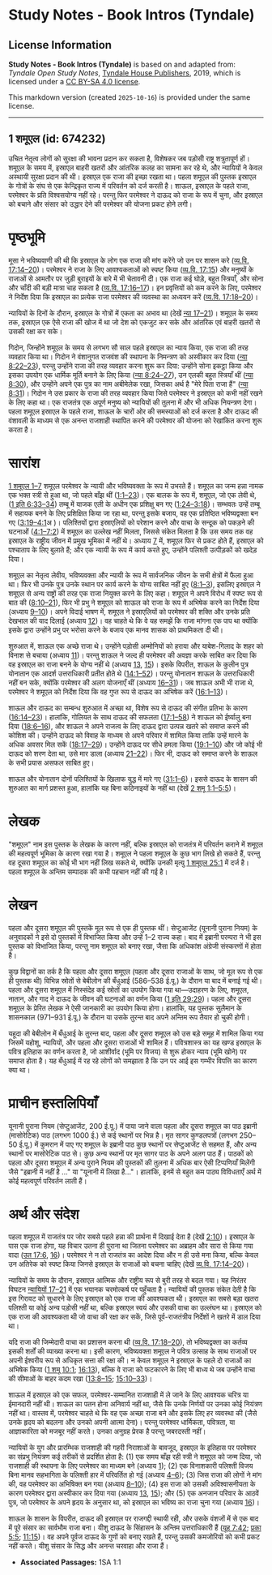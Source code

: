 # Study Notes - Book Intros (Tyndale)

## License Information

**Study Notes - Book Intros (Tyndale)** is based on and adapted from: _Tyndale Open Study Notes_, [Tyndale House Publishers](https://tyndaleopenresources.com/), 2019, which is licensed under a [CC BY-SA 4.0 license](https://creativecommons.org/licenses/by-sa/4.0/legalcode.en).

This markdown version (created `2025-10-16`) is provided under the same license.



--------------------------------

## 1 शमूएल (id: 674232)

उचित नेतृत्व लोगों को सुरक्षा की भावना प्रदान कर सकता है, विशेषकर जब पड़ोसी राष्ट्र शत्रुतापूर्ण हों। शमूएल के समय में, इस्राएल बाहरी खतरों और आंतरिक कलह का सामना कर रहे थे, और न्यायियों ने केवल अस्थायी सुरक्षा प्रदान की थी। इस्राएल एक राजा की इच्छा रखता था। पहला शमूएल की पुस्तक इस्राएल के गोत्रों के संघ से एक केन्द्रिकृत राज्य में परिवर्तन को दर्ज करती है। शाऊल, इस्राएल के पहले राजा, परमेश्वर के प्रति विश्वसयोग्य नहीं रहे। परन्तु फिर परमेश्वर ने दाऊद को राजा के रूप में चुना, और इस्राएल को बचाने और संसार को उद्धार देने की परमेश्वर की योजना प्रकट होने लगी।

पृष्ठभूमि
=========

मूसा ने भविष्यवाणी की थी कि इस्राएल के लोग एक राजा की मांग करेंगे जो उन पर शासन करे ([व्य.वि. 17:14–20](https://ref.ly/Deut17:14-Deut17:20))। परमेश्वर ने राजा के लिए आवश्यकताओं को स्पष्ट किया ([व्य.वि. 17:15](https://ref.ly/Deut17:15)) और मनुष्यों के राजाओं से आमतौर पर जुड़ी बुराइयों के बारे में भी चेतावनी दी। एक राजा कई घोड़े, बहुत स्त्रियाँ, और सोना और चाँदी की बड़ी मात्रा चाह सकता है ([व्य.वि. 17:16–17](https://ref.ly/Deut17:16-Deut17:17))। इन प्रवृत्तियों को कम करने के लिए, परमेश्वर ने निर्देश दिया कि इस्राएल का प्रत्येक राजा परमेश्वर की व्यवस्था का अध्ययन करें ([व्य.वि. 17:18–20](https://ref.ly/Deut17:18-Deut17:20))।

न्यायियों के दिनों के दौरान, इस्राएल के गोत्रों में एकता का अभाव था (देखें [न्या 17–21](https://ref.ly/Judg17:1-Judg21:25))। शमूएल के समय तक, इस्राएल एक ऐसे राजा की खोज में था जो देश को एकजुट कर सके और आंतरिक एवं बाहरी खतरों से उसकी रक्षा कर सके।

गिदोन, जिन्होंने शमूएल के समय से लगभग सौ साल पहले इस्राएल का न्याय किया, एक राजा की तरह व्यवहार किया था। गिदोन ने वंशानुगत राजवंश की स्थापना के निमन्त्रण को अस्वीकार कर दिया ([न्या 8:22–23](https://ref.ly/Judg8:22-Judg8:23)), परन्तु उन्होंने राजा की तरह व्यवहार करना शुरू कर दिया: उन्होंने सोना इकट्ठा किया और इसका उपयोग एक धार्मिक मूर्ति बनाने के लिए किया ([न्या 8:24–27](https://ref.ly/Judg8:24-Judg8:27)), उन एलकी बहुत स्त्रियाँ थीं ([न्या 8:30](https://ref.ly/Judg8:30)), और उन्होंने अपने एक पुत्र का नाम अबीमेलेक रखा, जिसका अर्थ है "मेरे पिता राजा हैं" ([न्या 8:31](https://ref.ly/Judg8:31))। गिदोन ने उस प्रकार के राजा की तरह व्यवहार किया जिसे परमेश्वर ने इस्राएल को कभी नहीं रखने के लिए कहा था। एक राजतंत्र एक अपूर्ण मनुष्य को न्यायियों की तुलना में और भी अधिक नियन्त्रण देगा। पहला शमूएल इस्राएल के पहले राजा, शाऊल के चारों ओर की समस्याओं को दर्ज करता है और दाऊद की वंशावली के माध्यम से एक अनन्त राजशाही स्थापित करने की परमेश्वर की योजना को रेखांकित करना शुरू करता है।

सारांश
======

[1 शमूएल 1–7](https://ref.ly/1Sam1:1-1Sam7:17) शमूएल परमेश्वर के न्यायी और भविष्यवक्ता के रूप में उभरते हैं। शमूएल का जन्म हन्ना नामक एक भक्त स्त्री से हुआ था, जो पहले बाँझ थीं ([1:1–23](https://ref.ly/1Sam1:1-1Sam1:23))। एक बालक के रूप में, शमूएल, जो एक लेवी थे, ([1 इति 6:33–34](https://ref.ly/1Chr6:33-1Chr6:34)) तम्बू में याजक एली के अधीन एक प्रशिक्षु बन गए ([1:24–3:18](https://ref.ly/1Sam1:24-1Sam3:18))। सम्भवतः उन्हें तम्बू में सहायक बनने के लिए प्रशिक्षित किया जा रहा था, परन्तु इसके बजाय, वह एक प्रतिष्ठित भविष्यद्वक्ता बन गए ([3:19–4:1](https://ref.ly/1Sam3:19-1Sam4:1)अ )। पलिश्तियों द्वारा इस्राएलियों को परेशान करने और वाचा के सन्दूक को पकड़ने की घटनाओं ([4:1–7:2](https://ref.ly/1Sam4:1-1Sam7:2)) में शमूएल का उल्लेख नहीं मिलता, जिससे संकेत मिलता है कि उस समय तक वह इस्राएल के राष्ट्रीय जीवन में प्रमुख भूमिका में नहीं थे। अध्याय [7](https://ref.ly/1Sam7:1-1Sam7:17) में, शमूएल फिर से प्रकट होते हैं, इस्राएल को पश्चाताप के लिए बुलाते हैं; और एक न्यायी के रूप में कार्य करते हुए, उन्होंने पलिश्ती उत्पीड़कों को खदेड़ दिया।

शमूएल का नेतृत्व लेवीय, भविष्यवक्ता और न्यायी के रूप में सार्वजनिक जीवन के सभी क्षेत्रों में फैला हुआ था। फिर भी उनके पुत्र उनके स्थान पर कार्य करने के योग्य साबित नहीं हुए ([8:1–3](https://ref.ly/1Sam8:1-1Sam8:3)), इसलिए इस्राएल ने शमूएल से अन्य राष्ट्रों की तरह एक राजा नियुक्त करने के लिए कहा। शमूएल ने अपने विरोध में स्पष्ट रूप से बात की ([8:10–21](https://ref.ly/1Sam8:10-1Sam8:21)), फिर भी प्रभु ने शमूएल को शाऊल को राजा के रूप में अभिषेक करने का निर्देश दिया (अध्याय [9–10](https://ref.ly/1Sam9:1-1Sam10:27))। अपने विदाई भाषण में, शमूएल ने इस्राएलियों को परमेश्वर की शक्ति और उनके प्रति देखभाल की याद दिलाई (अध्याय [12](https://ref.ly/1Sam12:1-1Sam12:25))। वह चाहते थे कि वे यह समझें कि राजा मांगना एक पाप था क्योंकि इसके द्वारा उन्होंने प्रभु पर भरोसा करने के बजाय एक मानव शासक को प्राथमिकता दी थी।

शुरुआत में, शाऊल एक अच्छे राजा थे। उन्होंने पड़ोसी अम्मोनियों को हराया और याबेश\-गिलाद के शहर को विनाश से बचाया (अध्याय [11](https://ref.ly/1Sam11:1-1Sam11:15))। परन्तु शाऊल ने जल्द ही परमेश्वर की अवज्ञा करके साबित कर दिया कि वह इस्राएल का राजा बनने के योग्य नहीं थे (अध्याय [13](https://ref.ly/1Sam13:1-1Sam13:23), [15](https://ref.ly/1Sam15:1-1Sam15:35))। इसके विपरीत, शाऊल के कुलीन पुत्र योनातान एक आदर्श उत्तराधिकारी प्रतीत होते थे ([14:1–52](https://ref.ly/1Sam14:1-1Sam14:52))। परन्तु योनातान शाऊल के उत्तराधिकारी नहीं बन सके, क्योंकि परमेश्वर की अलग योजनाएँ थीं (अध्याय [16–31](https://ref.ly/1Sam16:1-1Sam31:13))। जब शाऊल अभी भी राजा थे, परमेश्वर ने शमूएल को निर्देश दिया कि वह गुप्त रूप से दाऊद का अभिषेक करें ([16:1–13](https://ref.ly/1Sam16:1-1Sam16:13))।

शाऊल और दाऊद का सम्बन्ध शुरुआत में अच्छा था, विशेष रूप से दाऊद की संगीत प्रतिभा के कारण ([16:14–23](https://ref.ly/1Sam16:14-1Sam16:23))। हालांकि, गोलियत के साथ दाऊद की सफलता ([17:1–58](https://ref.ly/1Sam17:1-1Sam17:58)) ने शाऊल को ईर्ष्यालु बना दिया ([18:6–16](https://ref.ly/1Sam18:6-1Sam18:16)), और शाऊल ने अपने राजत्व के लिए दाऊद द्वारा उत्पन्न खतरे को समाप्त करने की कोशिश की। उन्होंने दाऊद को विवाह के माध्यम से अपने परिवार में शामिल किया ताकि उन्हें मारने के अधिक अवसर मिल सकें ([18:17–29](https://ref.ly/1Sam18:17-1Sam18:29))। उन्होंने दाऊद पर सीधे हमला किया ([19:1–10](https://ref.ly/1Sam19:1-1Sam19:10)) और जो कोई भी दाऊद को शरण देता था, उसे मार डाला (अध्याय [21–22](https://ref.ly/1Sam21:1-1Sam22:23))। फिर भी, दाऊद को समाप्त करने के शाऊल के सभी प्रयास असफल साबित हुए।

शाऊल और योनातान दोनों पलिश्तियों के खिलाफ युद्ध में मारे गए ([31:1–6](https://ref.ly/1Sam31:1-1Sam31:6))। इससे दाऊद के शासन की शुरुआत का मार्ग प्रशस्त हुआ, हालांकि यह बिना कठिनाइयों के नहीं था (देखें [2 शमू 1:1–5:5](https://ref.ly/2Sam1:1-2Sam5:5))।

लेखक
====

"शमूएल" नाम इस पुस्तक के लेखक के कारण नहीं, बल्कि इस्राएल को राजतंत्र में परिवर्तन कराने में शमूएल की महत्वपूर्ण भूमिका के कारण रखा गया है। शमूएल ने पहला शमूएल के कुछ भाग लिखे हो सकते हैं, परन्तु वह दूसरा शमूएल का कोई भी भाग नहीं लिख सकते थे, क्योंकि उनकी मृत्यु [1 शमूएल 25:1](https://ref.ly/1Sam25:1) में दर्ज है। पहला शमूएल के अन्तिम सम्पादक की कभी पहचान नहीं की गई है।

लेखन
====

पहला और दूसरा शमूएल की पुस्तकें मूल रूप से एक ही पुस्तक थीं। सेप्टुआजेंट (यूनानी पुराना नियम) के अनुवादकों ने इसे दो पुस्तकों में विभाजित किया और उन्हें 1–2 राज्य कहा। बाद में इब्रानी परम्परा ने भी इस पुस्तक को विभाजित किया, परन्तु नाम शमूएल को बनाए रखा, जैसा कि अधिकांश अंग्रेजी संस्करणों में होता है।

कुछ विद्वानों का तर्क है कि पहला और दूसरा शमूएल (पहला और दूसरा राजाओं के साथ, जो मूल रूप से एक ही पुस्तक थी) विभिन्न स्रोतों से बेबीलोन की बँधुआई (586–538 ई.पू.) के दौरान या बाद में बनाई गई थी। पहला और दूसरा शमूएल में निस्संदेह कई स्रोतों का उपयोग किया गया था—उदाहरण के लिए, शमूएल, नातान, और गाद ने दाऊद के जीवन की घटनाओं का वर्णन किया ([1 इति 29:29](https://ref.ly/1Chr29:29))। पहला और दूसरा शमूएल के प्रेरित लेखक ने ऐसी जानकारी का उपयोग किया होगा। हालांकि, यह पुस्तक सुलैमान के शासनकाल (971–931 ई.पू.) के दौरान या उसके तुरन्त बाद अपने अन्तिम रूप तैयार हो चुकी होगी।

यहूदा की बेबीलोन में बँधुआई के तुरन्त बाद, पहला और दूसरा शमूएल को उस बड़े समूह में शामिल किया गया जिसमें यहोशू, न्यायियों, और पहला और दूसरा राजाओं भी शामिल हैं। पवित्रशास्त्र का यह खण्ड इस्राएल के पवित्र इतिहास का वर्णन करता है, जो आशीर्वाद (भूमि पर विजय) से शुरू होकर न्याय (भूमि खोने) पर समाप्त होता है। यह बँधुआई में रह रहे लोगों को समझाता है कि उन पर आई इस गम्भीर विपत्ति का कारण क्या था।

प्राचीन हस्तलिपियाँ
===================

यूनानी पुराना नियम (सेप्टुआजेंट, 200 ई.पू.) में पाया जाने वाला पहला और दूसरा शमूएल का पाठ इब्रानी (मासोरेटिक) पाठ (लगभग 1000 ई.) से कई स्थानों पर भिन्न है। मृत सागर कुण्डलपत्रों (लगभग 250–50 ई.पू.) में कुमरान में पाए गए शमूएल के इब्रानी पाठ कुछ स्थानों पर सेप्टुआजेंट से सहमत हैं, और अन्य स्थानों पर मासोरेटिक पाठ से। कुछ अन्य स्थानों पर मृत सागर पाठ के अपने अलग पाठ हैं। पाठकों को पहला और दूसरा शमूएल में अन्य पुराने नियम की पुस्तकों की तुलना में अधिक बार ऐसी टिप्पणियाँ मिलेंगी जैसे "इब्रानी में नहीं है ..." या "यूनानी में लिखा है..."। हालांकि, इनमें से बहुत कम पाठ्य विविधताएँ अर्थ में कोई महत्वपूर्ण परिवर्तन लाती हैं।

अर्थ और संदेश
=============

पहला शमूएल में राजतंत्र पर जोर सबसे पहले हन्ना की प्रार्थना में दिखाई देता है (देखें [2:10](https://ref.ly/1Sam2:10))। इस्राएल के पास एक राजा होगा, यह विचार उतना ही पुराना था जितना परमेश्वर का अब्राहम और सारा से किया गया वादा ([उत 17:6](https://ref.ly/Gen17:6), [16](https://ref.ly/Gen17:16))। परमेश्वर ने न तो राजतंत्र का आदेश दिया और न ही उसे मना किया, बल्कि केवल उन अतिरेक को स्पष्ट किया जिनसे इस्राएल के राजाओं को बचना चाहिए (देखें [व्य.वि. 17:14–20](https://ref.ly/Deut17:14-Deut17:20))।

न्यायियों के समय के दौरान, इस्राएल आत्मिक और राष्ट्रीय रूप से बुरी तरह से बदल गया। यह निरंतर विघटन [न्यायियों 17–21](https://ref.ly/Judg17:1-Judg21:25) में एक भयानक चरमोत्कर्ष पर पहुँचता है। न्यायियों की पुस्तक संकेत देती है कि इस गिरावट को सुधारने के लिए इस्राएल को एक राजा की आवश्यकता थी। इस्राएल का सबसे बड़ा खतरा पलिश्ती या कोई अन्य पड़ोसी नहीं था, बल्कि इस्राएल स्वयं और उसकी वाचा का उल्लंघन था। इस्राएल को एक राजा की आवश्यकता थी जो वाचा की रक्षा कर सकें, जिसे पूर्व\-राजतंत्रीय निर्देशों ने खतरे में डाल दिया था।

यदि राजा की जिम्मेदारी वाचा का प्रशासन करना थी ([व्य.वि. 17:18–20](https://ref.ly/Deut17:18-Deut17:20)), तो भविष्यद्वक्ता का कर्तव्य इसकी शर्तों की व्याख्या करना था। इसी कारण, भविष्यवक्ता शमूएल ने पवित्र उत्साह के साथ राजाओं पर अपनी ईश्वरीय रूप से अधिकृत सत्ता की रक्षा की। न केवल शमूएल ने इस्राएल के पहले दो राजाओं का अभिषेक किया ([1 शमू 10:1](https://ref.ly/1Sam10:1); [16:13](https://ref.ly/1Sam16:13)), बल्कि वे राजा को फटकारने के लिए भी बाध्य थे जब उन्होंने वाचा की सीमाओं के बाहर कदम रखा ([13:8–15](https://ref.ly/1Sam13:8-1Sam13:15); [15:10–33](https://ref.ly/1Sam15:10-1Sam15:33))।

शाऊल में इस्राएल को एक सफल, परमेश्वर\-सम्मानित राजशाही में ले जाने के लिए आवश्यक चरित्र या ईमानदारी नहीं थी। शाऊल का पतन होना अनिवार्य नहीं था, जैसे कि उनके निर्णयों पर उनका कोई नियंत्रण नहीं था। वास्तव में, परमेश्वर चाहते थे कि वह एक अच्छा राजा बने और इसके लिए हर व्यवस्था की (जैसे उनके हृदय को बदलना और उनको अपनी आत्मा देना)। परन्तु परमेश्वर धार्मिकता, पवित्रता, या आज्ञाकारिता को मजबूर नहीं करते। उनका अनुग्रह प्रेरक है परन्तु जबरदस्ती नहीं।

न्यायियों के युग और प्रारम्भिक राजशाही की गहरी निराशाओं के बावजूद, इस्राएल के इतिहास पर परमेश्वर का संप्रभु नियंत्रण कई तरीकों से प्रदर्शित होता है: (1\) एक समय बाँझ रही स्त्री ने शमूएल को जन्म दिया, जो राजशाही की स्थापना के लिए परमेश्वर का माध्यम बने (अध्याय [1](https://ref.ly/1Sam1:1-1Sam1:28)); (2\) एक विनाशकारी पलिश्ती विजय बिना मानव सहभागिता के पलिश्ती हार में परिवर्तित हो गई (अध्याय [4–6](https://ref.ly/1Sam4:1-1Sam6:21)); (3\) जिस राजा की लोगों ने मांग की, वह परमेश्वर का अभिषिक्त बन गया (अध्याय [8–10](https://ref.ly/1Sam8:1-1Sam10:27)); (4\) इस राजा को उसकी अविश्वासनीयता के कारण परमेश्वर द्वारा अस्वीकार कर दिया गया (अध्याय [13](https://ref.ly/1Sam13:1-1Sam13:23), [15](https://ref.ly/1Sam15:1-1Sam15:35)); और (5\) एक अनजान परिवार के आठवें पुत्र, जो परमेश्वर के अपने हृदय के अनुसार था, को इस्राएल का भविष्य का राजा चुना गया (अध्याय [16](https://ref.ly/1Sam16:1-1Sam16:23))।

शाऊल के शासन के विपरीत, दाऊद की इस्राएल पर राजगद्दी स्थायी रही, और उसके वंशजों में से एक बाद में पूरे संसार का सार्वभौम राजा बना। यीशु दाऊद के सिंहासन के अन्तिम उत्तराधिकारी हैं ([यूह 7:42](https://ref.ly/John7:42); [प्रका 5:5](https://ref.ly/Rev5:5); [11:15](https://ref.ly/Rev11:15))। वह अपने पूर्वज दाऊद के गुणों को बनाए रखते हैं, परन्तु उसकी कमजोरियों को कभी प्रकट नहीं करते। यीशु संसार के सिद्ध और अनन्त चरवाहा और राजा हैं।

* **Associated Passages:** 1SA 1:1


